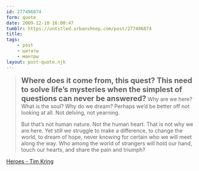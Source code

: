 ```yaml
---
id: 277496874
form: quote
date: 2009-12-10 16:00:47
tumblr: https://untitled.urbansheep.com/post/277496874
title: 
tags:
    - post
    - цитаты
    - мантры
layout: post-quote.njk
---
```


<blockquote>
<p><strong style="font-size:1.4em;">Where does it come from, this quest? This need to solve life&rsquo;s mysteries when the simplest of questions can never be answered?</strong> Why are we here? What is the soul? Why do we dream? Perhaps we&rsquo;d be better off not looking at all. Not delving, not yearning.</p>

<p>But that&rsquo;s not human nature. Not the human heart. That is not why we are here. Yet still we struggle to make a difference, to change the world, to dream of hope, never knowing for certain who we will meet along the way. Who among the world of strangers will hold our hand, touch our hearts, and share the pain and triumph?</p>
</blockquote>

<a href="http://www.generationterrorists.com/quotes/heroes.shtml">Heroes - Tim Kring</a>
